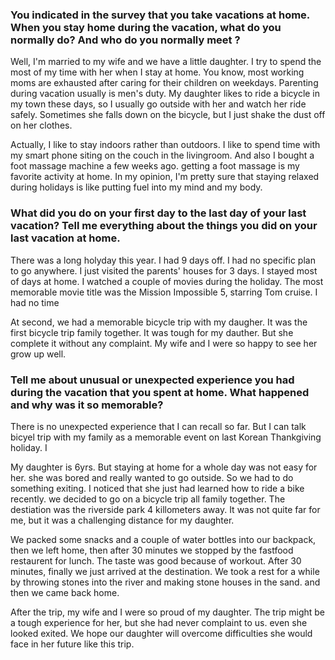### You indicated in the survey that you take vacations at home. When you stay home during the vacation, what do you normally do? And who do you normally meet ?

Well, I'm married to my wife and we have a little daughter. I try to spend the most of my time with her when I stay at home. You know, most working moms are exhausted after caring for their children on weekdays. Parenting during vacation usually is men's duty. My daughter likes to ride a bicycle in my town these days, so I usually go outside with her and watch her ride safely. Sometimes she falls down on the bicycle, but I just shake the dust off on her clothes. 

Actually, I like to stay indoors rather than outdoors. I like to spend time with my smart phone siting on the couch in the livingroom. And also I bought a foot massage machine a few weeks ago. getting a foot massage is my favorite activity at home. In my opinion, I'm pretty sure that staying relaxed during holidays is like putting fuel into my mind and my body.

### What did you do on your first day to the last day of your last vacation? Tell me everything about the things you did on your last vacation at home.

There was a long holyday this year. I had 9 days off. I had no specific plan to go anywhere. I just visited the parents' houses for 3 days. I stayed most of days at home. I watched a couple of movies during the holiday. The most memorable movie title was the Mission Impossible 5, starring Tom cruise. I had no time 

At second, we had a memorable bicycle trip with my daugher. It was the first bicycle trip family together. It was tough for my dauther. But she complete it without any complaint. My wife and I were so happy to see her grow up well.

### Tell me about unusual or unexpected experience you had  during the vacation that you spent at home. What happened and why was it so memorable?

There is no unexpected experience that I can recall so far. But I can talk bicyel trip with my family as a memorable event on last Korean Thankgiving holiday. I

My daughter is 6yrs. But staying at home for a whole day was not easy for her. she was bored and really wanted to go outside. So we had to do something exiting. I noticed that she just had learned how to ride a bike recently. we decided to go on a bicycle trip all family together. The destiation was the riverside park 4 killometers away. It was not quite far for me, but it was a challenging distance for my daughter.

We packed some snacks and a couple of water bottles into our backpack, then we left home, then after 30 minutes we stopped by the fastfood restaurent for lunch. The taste was good because of workout. After 30 minutes, finally we just arrived at the destination. We took a rest for a while by throwing stones into the river and making stone houses in the sand. and then we came back home. 

After the trip, my wife and I were so proud of my daughter. The trip might be a tough experience for her, but she had never complaint to us. even she looked exited. We hope our daughter will overcome difficulties she would face in her future like this trip.

